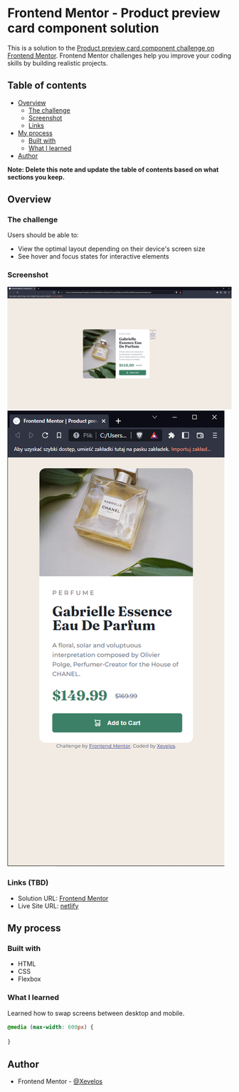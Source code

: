 # Frontend Mentor - Product preview card component solution

This is a solution to the [Product preview card component challenge on Frontend Mentor](https://www.frontendmentor.io/challenges/product-preview-card-component-GO7UmttRfa). Frontend Mentor challenges help you improve your coding skills by building realistic projects. 

## Table of contents

- [Overview](#overview)
  - [The challenge](#the-challenge)
  - [Screenshot](#screenshot)
  - [Links](#links)
- [My process](#my-process)
  - [Built with](#built-with)
  - [What I learned](#what-i-learned)
- [Author](#author)

**Note: Delete this note and update the table of contents based on what sections you keep.**

## Overview

### The challenge

Users should be able to:

- View the optimal layout depending on their device's screen size
- See hover and focus states for interactive elements

### Screenshot

![Desktop](https://github.com/Xevelos/Frontend-Mentor-Challenges/blob/main/Newbie/Product%20preview%20card%20component/screenshots/desktop.PNG)
![Mobile](https://github.com/Xevelos/Frontend-Mentor-Challenges/blob/main/Newbie/Product%20preview%20card%20component/screenshots/mobile.PNG)

### Links (TBD)

- Solution URL: [Frontend Mentor](https://www.frontendmentor.io/solutions/product-preview-card-component-DBUzPCiAnt)
- Live Site URL: [netlify](https://illustrious-cascaron-088784.netlify.app)

## My process

### Built with

- HTML
- CSS
- Flexbox

### What I learned

Learned how to swap screens between desktop and mobile.

```css
@media (max-width: 600px) {

}
```

## Author

- Frontend Mentor - [@Xevelos](https://www.frontendmentor.io/profile/Xevelos)
